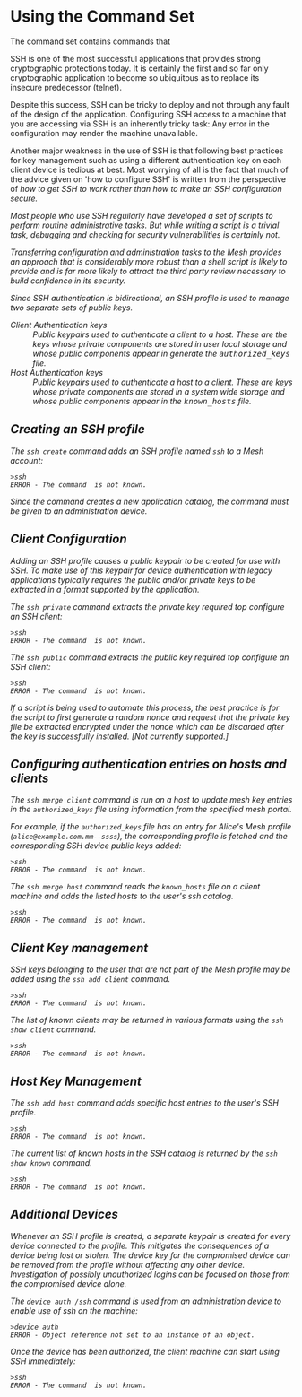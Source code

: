 
# Using the  Command Set

The  command set contains commands that 

SSH is one of the most successful applications that provides strong cryptographic
protections today. It is certainly the first and so far only cryptographic application
to become so ubiquitous as to replace its insecure predecessor (telnet). 

Despite this success, SSH can be tricky to deploy and not through any fault of the 
design of the application. Configuring SSH access to a machine that you are accessing
via SSH is an inherently tricky task: Any error in the configuration may render the 
machine unavailable.

Another major weakness in the use of SSH is that following best practices for key
management such as using a different authentication key on each client device is
tedious at best. Most worrying of all is the fact that much of the advice given on
'how to configure SSH' is written from the perspective of <i>how to get SSH to work<i>
rather than <i>how to make an SSH configuration secure<i>.

Most people who use SSH reguilarly have developed a set of scripts to perform routine
administrative tasks. But while writing a script is a trivial task, debugging and 
checking for security vulnerabilities is certainly not.

Transferring configuration and administration tasks to the Mesh provides an approach
that is considerably more robust than a shell script is likely to provide and is 
far more likely to attract the third party review necessary to build confidence in
its security.

Since SSH authentication is bidirectional, an SSH profile is used to manage two separate
sets of public keys.

<dl>
<dt>Client Authentication keys</dt>
<dd>Public keypairs used to authenticate a client to a host. These are the keys whose
private components are stored in user local storage and whose public components 
appear in generate the <tt>authorized_keys</tt> file.</dd>
<dt>Host Authentication keys</dt>
<dd>Public keypairs used to authenticate a host to a client. These are keys whose
private components are stored in a system wide storage and whose public components
appear in the <tt>known_hosts</tt> file.</dd>
</dl>


## Creating an SSH profile

The `ssh create` command adds an SSH profile named `ssh` to a Mesh account:


````
>ssh 
ERROR - The command  is not known.
````

Since the command creates a new application catalog, the command must be given to 
an administration device.

## Client Configuration

Adding an SSH profile causes a public keypair to be created for use with SSH. To make use 
of this keypair for device authentication with legacy applications typically requires the
public and/or private keys to be extracted in a format supported by the application.

The `ssh private` command extracts the private key required top configure
an SSH client:


````
>ssh 
ERROR - The command  is not known.
````

The `ssh public` command extracts the public key required top configure
an SSH client:


````
>ssh 
ERROR - The command  is not known.
````

If a script is being used to automate this process, the best practice is for the
script to first generate a random nonce and request that the private key file
be extracted encrypted under the nonce which can be discarded after the key is
successfully installed. [Not currently supported.]

## Configuring authentication entries on hosts and clients

The `ssh merge client`  command is run on a host to update mesh key entries 
in the `authorized_keys` file using information from the specified mesh portal.

For example, if the `authorized_keys` file has an entry for Alice's Mesh profile
(`alice@example.com.mm--ssss`), the corresponding profile is fetched and the 
corresponding SSH device public keys added:


````
>ssh 
ERROR - The command  is not known.
````

The `ssh merge host`  command reads the `known_hosts` file on a client machine and adds
the listed hosts to the user's ssh catalog.


````
>ssh 
ERROR - The command  is not known.
````

## Client Key management

SSH keys belonging to the user that are not part of the Mesh profile may be added using the 
`ssh add client`  command.



````
>ssh 
ERROR - The command  is not known.
````

The list of known clients may be returned in various formats using the `ssh show client`  command.


````
>ssh 
ERROR - The command  is not known.
````

## Host Key Management

The `ssh add host`  command adds specific host entries to the user's SSH profile.


````
>ssh 
ERROR - The command  is not known.
````

The current list of known hosts in the SSH catalog is returned by the `ssh show known` 
command.


````
>ssh 
ERROR - The command  is not known.
````

## Additional Devices

Whenever an SSH profile is created, a separate keypair is created for every device
connected to the profile. This mitigates the consequences of a device being lost
or stolen. The device key for the compromised device can be removed from the 
profile without affecting any other device. Investigation of possibly unauthorized logins
can be focused on those from the compromised device alone.

The `device auth /ssh`  command is used *from an administration device* to 
enable use of ssh on the machine:


````
>device auth 
ERROR - Object reference not set to an instance of an object.
````

Once the device has been authorized, the client machine can start using SSH immediately:


````
>ssh 
ERROR - The command  is not known.
````

